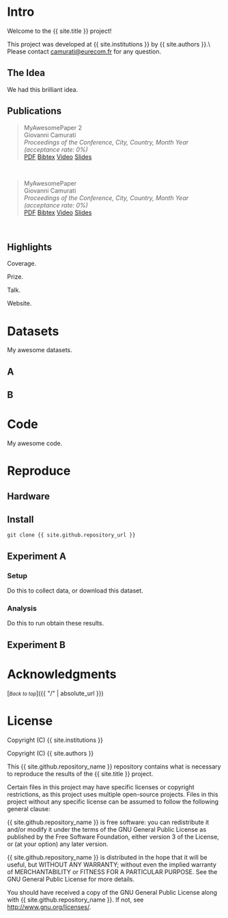 # <a name="Intro"></a>Intro

Welcome to the {{ site.title }} project!

This project was developed at {{ site.institutions }} by {{ site.authors }}.\\
Please contact [camurati@eurecom.fr](mailto:camurati@eurecom.fr) for any
question.

## The Idea

We had this brilliant idea.

## Publications

<div class="row">
  <div class="span12">
    <blockquote>
      <div class="title">MyAwesomePaper 2</div>
        <div class="authors">Giovanni Camurati</div>
	   <em>Proceedings of the Conference, City, Country, Month Year</em>
	   <em>(acceptance rate: 0%)</em>
    <div>
    <a href="{{ site.github.repository_url | append: site.paper_link }}">PDF</a>
    <a href="http://s3.eurecom.fr/bibs/ccs18_camurati.bib">Bibtex</a>
    <a href="">Video</a>
    <a href="">Slides</a>
    </div>
    </blockquote>
  </div>
</div>
<br>

<div class="row">
  <div class="span12">
    <blockquote>
      <div class="title">MyAwesomePaper</div>
        <div class="authors">Giovanni Camurati</div>
	   <em>Proceedings of the Conference, City, Country, Month Year</em>
	   <em>(acceptance rate: 0%)</em>
    <div>
    <a href="{{ site.github.repository_url | append: site.paper_link }}">PDF</a>
    <a href="http://s3.eurecom.fr/bibs/ccs18_camurati.bib">Bibtex</a>
    <a href="">Video</a>
    <a href="">Slides</a>
    </div>
    </blockquote>
  </div>
</div>
<br>

## Highlights

Coverage.

Prize.

Talk.

Website.

# <a name="Datasets"></a>Datasets

My awesome datasets.

## <a name="A"></a>A
## <a name="B"></a>B

# <a name="Code"></a>Code

My awesome code.

# <a name="Reproduce"></a>Reproduce

## <a name="Hardware"></a>Hardware

## <a name="Install"></a>Install

```
git clone {{ site.github.repository_url }}
```
## <a name="ExperimentA"></a>Experiment A

### <a name="ExperimentA_Setup"></a>Setup

Do this to collect data, or download this dataset.

### <a name="ExperimentA_Analysis"></a>Analysis

Do this to run obtain these results.

## <a name="ExperimentB"></a>Experiment B

# <a name="Acknowledgments"></a>Acknowledgments

[<em><small>Back to top</small></em>]({{ "/" | absolute_url }})

# <a name="License"></a>License

Copyright (C) {{ site.institutions }}

Copyright (C) {{ site.authors }}

This {{ site.github.repository_name }} repository contains what is necessary
to reproduce the results of the {{ site.title }} project.

Certain files in this project may have specific licenses or copyright
restrictions, as this project uses multiple open-source projects.
Files in this project without any specific license can be assumed
to follow the following general clause:

{{ site.github.repository_name }} is free software: you can redistribute it and/or modify
it under the terms of the GNU General Public License as published by
the Free Software Foundation, either version 3 of the License, or
(at your option) any later version.

{{ site.github.repository_name }} is distributed in the hope that it will be useful,
but WITHOUT ANY WARRANTY; without even the implied warranty of
MERCHANTABILITY or FITNESS FOR A PARTICULAR PURPOSE.  See the
GNU General Public License for more details.

You should have received a copy of the GNU General Public License
along with {{ site.github.repository_name }}.  If not, see <http://www.gnu.org/licenses/>.

